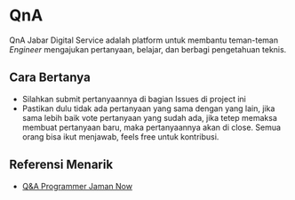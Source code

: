 # QnA
QnA Jabar Digital Service adalah platform untuk membantu teman-teman <i>Engineer</i> mengajukan pertanyaan, belajar, dan berbagi pengetahuan teknis.

## Cara Bertanya
- Silahkan submit pertanyaannya di bagian Issues di project ini
- Pastikan dulu tidak ada pertanyaan yang sama dengan yang lain, jika sama lebih baik vote pertanyaan yang sudah ada, jika tetep memaksa membuat pertanyaan baru, maka pertanyaannya akan di close.
Semua orang bisa ikut menjawab, feels free untuk kontribusi.

## Referensi Menarik
- [Q&A Programmer Jaman Now](https://github.com/ProgrammerZamanNow/qna)
